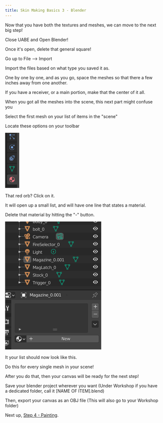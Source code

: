 ```yaml
---
title: Skin Making Basics 3 - Blender
---
```


Now that you have both the textures and meshes, we can move to the next big step!

Close UABE and Open Blender!

Once it's open, delete that general square!

Go up to File --> Import

Import the files based on what type you saved it as.

One by one by one, and as you go, space the meshes so that there a few inches away from one another.

If you have a receiver, or a main portion, make that the center of it all.

When you got all the meshes into the scene, this next part might confuse you

Select the first mesh on your list of items in the "scene"

Locate these options on your toolbar

![blend 1](images/3_blend_1.png)

That red orb? Click on it.

It will open up a small list, and will have one line that states a material.

Delete that material by hitting the "-" button.

![blend 2](images/3_blend_2.png)

It your list should now look like this.

Do this for every single mesh in your scene!

After you do that, then your canvas will be ready for the next step!

Save your blender project wherever you want (Under Workshop if you have a dedicated folder, call it [NAME OF ITEM].blend)

Then, export your canvas as an OBJ file (This will also go to your Workshop folder)

Next up, [Step 4 - Painting](basics_4_painting.md).
